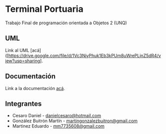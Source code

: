 # Terminal Portuaria
Trabajo Final de programación orientada a Objetos 2 (UNQ)


## UML 

Link al UML [acá]([https://drive.google.com/file/d/1Vc3NjyPhuk1Eb3kPUm8uWrePLjnZ5dR4/view?usp=sharing].


## Documentación

Link a la documentación [acá]((https://github.com/Eduardo73Martinez/MMD-Terminal_Portuaria/blob/main/UML.pdf)).


## Integrantes 

- Cesaro Daniel           - danielcesaro@hotmail.com
- González Buitrón Martín - martingonzalezbuitron@gmail.com
- Martinez Eduardo        - mm7735608@gmail.com
